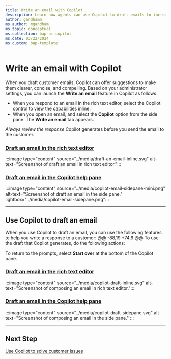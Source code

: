 ```yaml
---
title: Write an email with Copilot
description: Learn how agents can use Copilot to draft emails to increase productivity.
author: gandhamm
ms.author: mgandham
ms.topic: conceptual
ms.collection: bap-ai-copilot
ms.date: 03/22/2024
ms.custom: bap-template 
---
```


# Write an email with Copilot

When you draft customer emails, Copilot can offer suggestions to make them clearer, concise, and compelling. Based on your administrator settings, you can launch the **Write an email** feature in Copilot as follows:

- When you respond to an email in the rich text editor, select the Copilot control to view the capabilities inline.
- When you open an email, and select the **Copilot** option from the side pane. The **Write an email** tab appears.

*Always review the response* Copilot generates before you send the email to the customer.

  ### [Draft an email in the rich text editor](#tab/richtexteditor)

   :::image type="content" source="../media/draft-an-email-inline.svg" alt-text="Screenshot of draft an email in rich text editor.":::


  ### [Draft an email in the Copilot help pane](#tab/copilothelppane)

   :::image type="content" source="../media/copilot-email-sidepane-mini.png" alt-text="Screenshot of draft an email in the side pane." lightbox="../media/copilot-email-sidepane.png":::

  ---

## Use Copilot to draft an email

When you use Copilot to draft an email, you can use the following features to help you write a response to a customer:
	@@ -88,19 +74,6 @@ To use the draft that Copilot generates, do the following actions:

To return to the prompts, select **Start over** at the bottom of the Copilot pane.


### [Draft an email in the rich text editor](#tab/richtexteditor)

   :::image type="content" source="../media/copilot-draft-inline.svg" alt-text="Screenshot of composing an email in rich text editor."::: 


### [Draft an email in the Copilot help pane](#tab/copilothelppane)

   :::image type="content" source="../media/copilot-draft-sidepane.svg" alt-text="Screenshot of composing an email in the side pane." ::: 


  ---

## Next Step

[Use Copilot to solve customer issues](use-copilot-features.md)